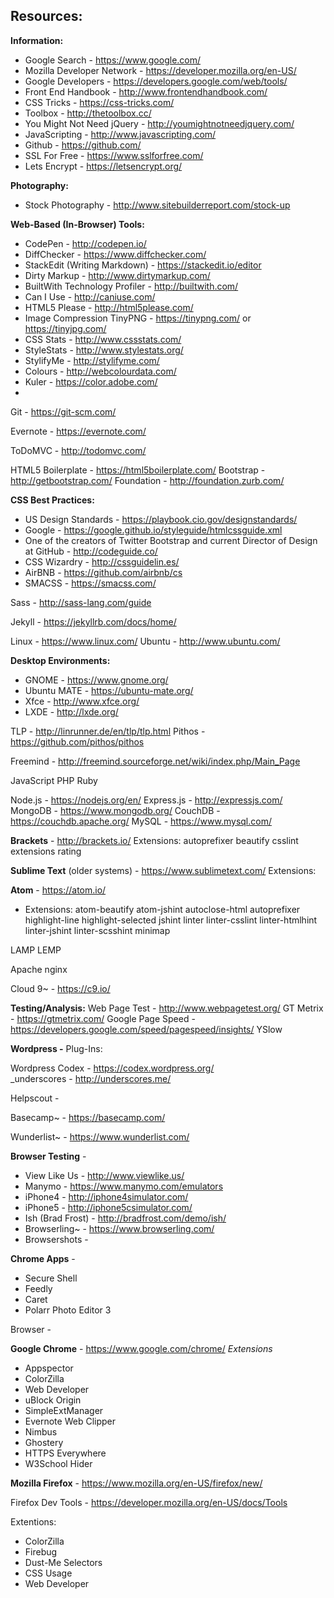 Resources:
----------

**Information:**

 - Google Search - https://www.google.com/
 - Mozilla Developer Network - https://developer.mozilla.org/en-US/
 - Google Developers - https://developers.google.com/web/tools/
 - Front End Handbook - http://www.frontendhandbook.com/
 - CSS Tricks - https://css-tricks.com/
 - Toolbox - http://thetoolbox.cc/
 - You Might Not Need jQuery - http://youmightnotneedjquery.com/
 - JavaScripting - http://www.javascripting.com/
 - Github - https://github.com/
 - SSL For Free - https://www.sslforfree.com/
 - Lets Encrypt - https://letsencrypt.org/

**Photography:**

 - Stock Photography - http://www.sitebuilderreport.com/stock-up

**Web-Based (In-Browser) Tools:**

 - CodePen - http://codepen.io/
 - DiffChecker - https://www.diffchecker.com/
 - StackEdit (Writing Markdown) - https://stackedit.io/editor
 - Dirty Markup - http://www.dirtymarkup.com/
 - BuiltWith Technology Profiler - http://builtwith.com/
 - Can I Use - http://caniuse.com/
 - HTML5 Please - http://html5please.com/
 - Image Compression TinyPNG - https://tinypng.com/ or https://tinyjpg.com/
 - CSS Stats - http://www.cssstats.com/
 - StyleStats - http://www.stylestats.org/
 - StylifyMe - http://stylifyme.com/
 - Colours - http://webcolourdata.com/
 - Kuler - https://color.adobe.com/
 - 



Git - https://git-scm.com/

Evernote - https://evernote.com/

ToDoMVC - http://todomvc.com/


HTML5 Boilerplate - https://html5boilerplate.com/
Bootstrap - http://getbootstrap.com/
Foundation - http://foundation.zurb.com/

**CSS Best Practices:**

 - US Design Standards - https://playbook.cio.gov/designstandards/
 - Google - https://google.github.io/styleguide/htmlcssguide.xml
 - One of the creators of Twitter Bootstrap and current Director of Design at GitHub - http://codeguide.co/
 - CSS Wizardry - http://cssguidelin.es/
 - AirBNB - https://github.com/airbnb/cs
 - SMACSS - https://smacss.com/

Sass - http://sass-lang.com/guide

Jekyll - https://jekyllrb.com/docs/home/

Linux - https://www.linux.com/
Ubuntu - http://www.ubuntu.com/

**Desktop Environments:**

 - GNOME - https://www.gnome.org/
 - Ubuntu MATE - https://ubuntu-mate.org/
 - Xfce - http://www.xfce.org/
 - LXDE - http://lxde.org/

TLP - http://linrunner.de/en/tlp/tlp.html
Pithos - https://github.com/pithos/pithos

Freemind - http://freemind.sourceforge.net/wiki/index.php/Main_Page

JavaScript
PHP
Ruby

Node.js - https://nodejs.org/en/
Express.js - http://expressjs.com/
MongoDB - https://www.mongodb.org/
CouchDB - https://couchdb.apache.org/
MySQL - https://www.mysql.com/

**Brackets** - http://brackets.io/
     Extensions:
          autoprefixer
          beautify
          csslint
          extensions rating
         
**Sublime Text** (older systems) - https://www.sublimetext.com/
     Extensions:
         
**Atom** - https://atom.io/
     

 - Extensions:
		atom-beautify
         atom-jshint
         autoclose-html
         autoprefixer
         highlight-line
         highlight-selected
         jshint
         linter
         linter-csslint
         linter-htmlhint
         linter-jshint
         linter-scsshint
         minimap

LAMP
LEMP

Apache
nginx 



Cloud 9~ - https://c9.io/

**Testing/Analysis:**
Web Page Test - http://www.webpagetest.org/
GT Metrix - https://gtmetrix.com/
Google Page Speed - https://developers.google.com/speed/pagespeed/insights/
YSlow


**Wordpress -** 
     Plug-Ins:

Wordpress Codex - https://codex.wordpress.org/          
_underscores - http://underscores.me/

Helpscout - 
 
Basecamp~ - https://basecamp.com/

Wunderlist~ - https://www.wunderlist.com/

**Browser Testing** - 

 - View Like Us - http://www.viewlike.us/
 - Manymo - https://www.manymo.com/emulators
 - iPhone4 - http://iphone4simulator.com/
 - iPhone5 - http://iphone5csimulator.com/
 - Ish (Brad Frost) - http://bradfrost.com/demo/ish/
 - Browserling~ - https://www.browserling.com/
 - Browsershots - 

**Chrome Apps** -

 - Secure Shell
 - Feedly
 - Caret
 - Polarr Photo Editor 3

Browser - 

**Google Chrome** - https://www.google.com/chrome/
     *Extensions*
     
 - Appspector
 - ColorZilla
 - Web Developer
 - uBlock Origin
 - SimpleExtManager
 - Evernote Web Clipper
 - Nimbus
 - Ghostery
 - HTTPS Everywhere
 - W3School Hider

**Mozilla Firefox** - https://www.mozilla.org/en-US/firefox/new/

Firefox Dev Tools - https://developer.mozilla.org/en-US/docs/Tools

Extentions:
 
 - ColorZilla
 - Firebug
 - Dust-Me Selectors 
 - CSS Usage
 - Web Developer
